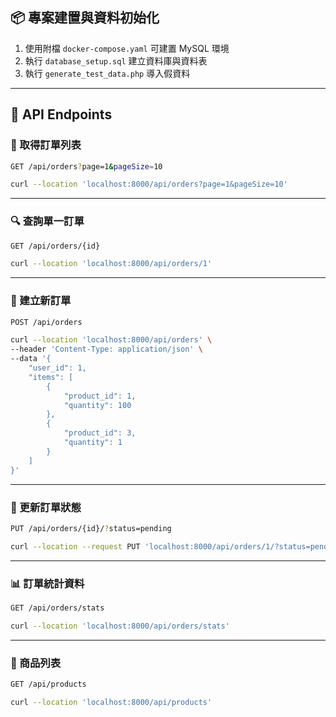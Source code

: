 ## 📦 專案建置與資料初始化

1. 使用附檔 `docker-compose.yaml` 可建置 MySQL 環境  
2. 執行 `database_setup.sql` 建立資料庫與資料表  
3. 執行 `generate_test_data.php` 導入假資料  

---

## 🔗 API Endpoints

### 📄 取得訂單列表
```bash
GET /api/orders?page=1&pageSize=10

curl --location 'localhost:8000/api/orders?page=1&pageSize=10'

```

----------

### 🔍 查詢單一訂單

```bash
GET /api/orders/{id}

curl --location 'localhost:8000/api/orders/1'

```

----------

### 📝 建立新訂單

```bash
POST /api/orders

curl --location 'localhost:8000/api/orders' \
--header 'Content-Type: application/json' \
--data '{
    "user_id": 1,
    "items": [
        {
            "product_id": 1,
            "quantity": 100
        },
        {
            "product_id": 3,
            "quantity": 1
        }
    ]
}'

```

----------

### 🔄 更新訂單狀態

```bash
PUT /api/orders/{id}/?status=pending

curl --location --request PUT 'localhost:8000/api/orders/1/?status=pending'

```

----------

### 📊 訂單統計資料

```bash
GET /api/orders/stats

curl --location 'localhost:8000/api/orders/stats'

```

----------

### 🛒 商品列表

```bash
GET /api/products

curl --location 'localhost:8000/api/products'

```